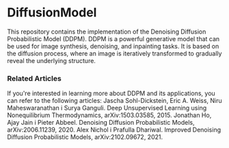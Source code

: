 # DiffusionModel

This repository contains the implementation of the Denoising Diffusion Probabilistic Model (DDPM).
DDPM is a powerful generative model that can be used for image synthesis, denoising, and inpainting tasks.
It is based on the diffusion process, where an image is iteratively transformed to gradually reveal the underlying structure.


### Related Articles
If you're interested in learning more about DDPM and its applications, you can refer to the following articles:
Jascha Sohl-Dickstein, Eric A. Weiss, Niru Maheswaranathan i Surya Ganguli. Deep Unsupervised Learning using Nonequilibrium Thermodynamics, arXiv:1503.03585, 2015.
Jonathan Ho, Ajay Jain i Pieter Abbeel. Denoising Diffusion Probabilistic Models, arXiv:2006.11239, 2020.
Alex Nichol i Prafulla Dhariwal. Improved Denoising Diffusion Probabilistic Models, arXiv:2102.09672, 2021.

